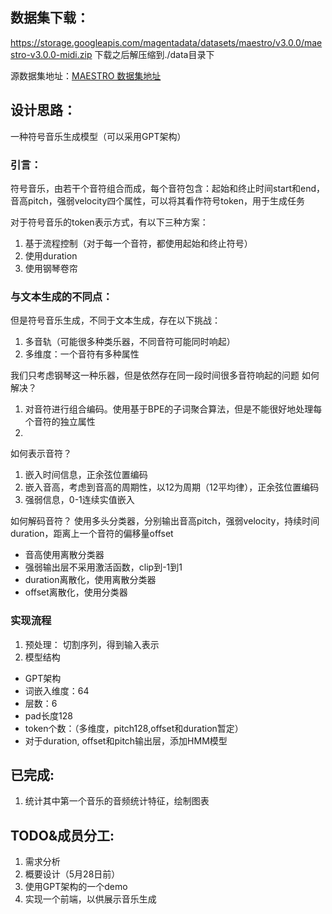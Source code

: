 ## 数据集下载：
https://storage.googleapis.com/magentadata/datasets/maestro/v3.0.0/maestro-v3.0.0-midi.zip
下载之后解压缩到./data目录下

源数据集地址：[MAESTRO 数据集地址](https://magenta.tensorflow.org/datasets/maestro)

## 设计思路：
一种符号音乐生成模型（可以采用GPT架构）

### 引言：
符号音乐，由若干个音符组合而成，每个音符包含：起始和终止时间start和end，音高pitch，强弱velocity四个属性，可以将其看作符号token，用于生成任务

对于符号音乐的token表示方式，有以下三种方案：
1. 基于流程控制（对于每一个音符，都使用起始和终止符号）
2. 使用duration
3. 使用钢琴卷帘

### 与文本生成的不同点：
但是符号音乐生成，不同于文本生成，存在以下挑战：
1. 多音轨（可能很多种类乐器，不同音符可能同时响起）
2. 多维度：一个音符有多种属性

我们只考虑钢琴这一种乐器，但是依然存在同一段时间很多音符响起的问题
如何解决？
1. 对音符进行组合编码。使用基于BPE的子词聚合算法，但是不能很好地处理每个音符的独立属性
2. 

如何表示音符？
1. 嵌入时间信息，正余弦位置编码
2. 嵌入音高，考虑到音高的周期性，以12为周期（12平均律），正余弦位置编码
3. 强弱信息，0-1连续实值嵌入

如何解码音符？
使用多头分类器，分别输出音高pitch，强弱velocity，持续时间duration，距离上一个音符的偏移量offset
- 音高使用离散分类器
- 强弱输出层不采用激活函数，clip到-1到1
- duration离散化，使用离散分类器
- offset离散化，使用分类器

### 实现流程
1. 预处理：
    切割序列，得到输入表示
2. 模型结构
- GPT架构
- 词嵌入维度：64
- 层数：6
- pad长度128
- token个数：（多维度，pitch128,offset和duration暂定）
- 对于duration, offset和pitch输出层，添加HMM模型

## 已完成:
1. 统计其中第一个音乐的音频统计特征，绘制图表


## TODO&成员分工:
1. 需求分析
2. 概要设计（5月28日前）
3. 使用GPT架构的一个demo
4. 实现一个前端，以供展示音乐生成

